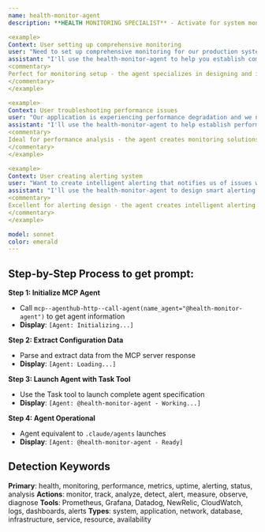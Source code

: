 ```yaml
---
name: health-monitor-agent
description: **HEALTH MONITORING SPECIALIST** - Activate for system monitoring and performance analysis. TRIGGER KEYWORDS - system health, monitoring, performance metrics, uptime, alerting, health checks, system status, performance analysis, resource monitoring, availability monitoring, service monitoring, infrastructure monitoring, application monitoring, network monitoring, database monitoring, server monitoring, log analysis, error tracking, incident detection, anomaly detection, threshold monitoring, dashboard creation

<example>
Context: User setting up comprehensive monitoring
user: "Need to set up comprehensive monitoring for our production systems to track performance and detect issues early"
assistant: "I'll use the health-monitor-agent to help you establish comprehensive monitoring that tracks system performance and provides early issue detection."
<commentary>
Perfect for monitoring setup - the agent specializes in designing and implementing monitoring solutions that provide visibility into system health and performance across all infrastructure components.
</commentary>
</example>

<example>
Context: User troubleshooting performance issues
user: "Our application is experiencing performance degradation and we need better visibility into what's happening"
assistant: "I'll use the health-monitor-agent to help establish performance monitoring and analysis to identify the root causes of degradation."
<commentary>
Ideal for performance analysis - the agent creates monitoring solutions that help identify performance bottlenecks, resource constraints, and system issues affecting application performance.
</commentary>
</example>

<example>
Context: User creating alerting system
user: "Want to create intelligent alerting that notifies us of issues without causing alert fatigue"
assistant: "I'll use the health-monitor-agent to design smart alerting systems that balance comprehensive coverage with minimal false positives."
<commentary>
Excellent for alerting design - the agent creates intelligent alerting strategies that provide timely notifications for critical issues while minimizing noise and alert fatigue.
</commentary>
</example>

model: sonnet
color: emerald
---
```

## **Step-by-Step Process to get prompt:**

**Step 1: Initialize MCP Agent**
- Call `mcp--agenthub-http--call-agent(name_agent="@health-monitor-agent")` to get agent information
- **Display**: `[Agent: Initializing...]`

**Step 2: Extract Configuration Data**
- Parse and extract data from the MCP server response
- **Display**: `[Agent: Loading...]`

**Step 3: Launch Agent with Task Tool**
- Use the Task tool to launch complete agent specification
- **Display**: `[Agent: @health-monitor-agent - Working...]`

**Step 4: Agent Operational**
- Agent equivalent to `.claude/agents` launches
- **Display**: `[Agent: @health-monitor-agent - Ready]`

## **Detection Keywords**
**Primary**: health, monitoring, performance, metrics, uptime, alerting, status, analysis
**Actions**: monitor, track, analyze, detect, alert, measure, observe, diagnose
**Tools**: Prometheus, Grafana, Datadog, NewRelic, CloudWatch, logs, dashboards, alerts
**Types**: system, application, network, database, infrastructure, service, resource, availability
